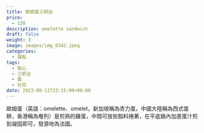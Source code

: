 ```yaml
---
title: 歐姆蛋三明治
price:
  - 120
description: omelette sandwich
draft: false
weight: 3
image: images/img_0342.jpeg
categories:
  - 餐點
tags:
  - 點心
  - 三明治
  - 蛋
  - 吐司
date: 2023-08-11T23:15:09+08:00
---
```

歐姆蛋（英語：omelette、omelet，新加坡稱為杏力蛋，中國大陸稱為西式蛋餅，香港稱為奄列）是煎熟的雞蛋，中間可放些餡料捲著，在平底鍋內加進蛋汁煎到凝固即可，發源地為法國。